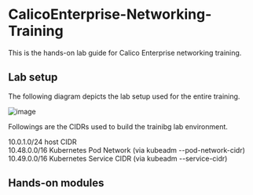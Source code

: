 # CalicoEnterprise-Networking-Training
This is the hands-on lab guide for Calico Enterprise networking training.

## Lab setup

The following diagram depicts the lab setup used for the entire training.

![image](https://user-images.githubusercontent.com/29644478/209869545-03ae6c68-940d-4570-887e-a25dd7223eae.png)



Followings are the CIDRs used to build the trainibg lab environment.

10.0.1.0/24 host CIDR \
10.48.0.0/16 Kubernetes Pod Network (via kubeadm --pod-network-cidr) \
10.49.0.0/16 Kubernetes Service CIDR (via kubeadm --service-cidr)


## Hands-on modules
